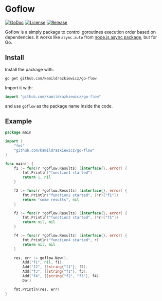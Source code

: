 # Goflow

[![GoDoc](http://godoc.org/github.com/kamildrazkiewicz/go-flow?status.svg)](http://godoc.org/github.com/kamildrazkiewicz/go-flow) [![License](https://img.shields.io/github/license/mashape/apistatus.svg?maxAge=2592000)](http://godoc.org/github.com/kamildrazkiewicz/go-flow) [![Release](https://img.shields.io/github/release/kamildrazkiewicz/go-flow.svg?label=Release)](http://godoc.org/github.com/kamildrazkiewicz/go-flow)




Goflow is a simply package to control goroutines execution order based on dependencies. It works like ```async.auto``` from [node.js async package](https://github.com/caolan/async), but for Go.

## Install

Install the package with:

```bash
go get github.com/kamildrazkiewicz/go-flow
```

Import it with:

```go
import "github.com/kamildrazkiewicz/go-flow"
```

and use `goflow` as the package name inside the code.

## Example

```go
package main

import (
	"fmt"
	"github.com/kamildrazkiewicz/go-flow"
)

func main() {
	f1 := func(r *goflow.Results) (interface{}, error) {
		fmt.Println("function1 started")
		return 1, nil
	}

	f2 := func(r *goflow.Results) (interface{}, error) {
		fmt.Println("function2 started", (*r)["f1"])
		return "some results", nil
	}

	f3 := func(r *goflow.Results) (interface{}, error) {
		fmt.Println("function3 started", (*r)["f1"])
		return nil, nil
	}

	f4 := func(r *goflow.Results) (interface{}, error) {
		fmt.Println("function4 started", r)
		return nil, nil
	}

	res, err := goflow.New().
		Add("f1", nil, f1).
		Add("f2", []string{"f1"}, f2).
		Add("f3", []string{"f1"}, f3).
		Add("f4", []string{"f2", "f3"}, f4).
		Do()

	fmt.Println(res, err)
}

```
